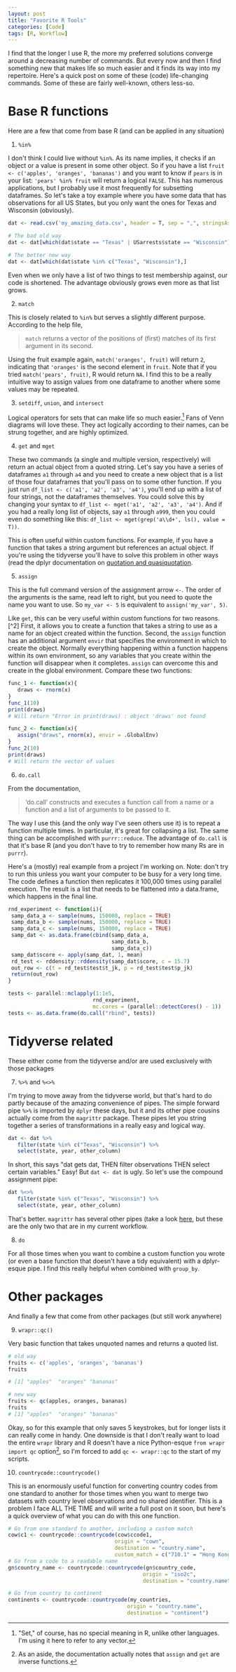 ```yaml
---
layout: post
title: "Favorite R Tools"
categories: [Code]
tags: [R, Workflow]
---
```

I find that the longer I use R, the more my preferred solutions converge around a decreasing number of commands. But every now and then I find something new that makes life so much easier and it finds its way into my repertoire. Here's a quick post on some of these (code) life-changing commands. Some of these are fairly well-known, others less-so. 

# Base R functions
Here are a few that come from base R (and can be applied in any situation)

1. `%in%`

 I don't think I could live without `%in%`. As its name implies, it checks if an object or a value is present in some other object. So if you have a list `fruit <- c('apples', 'oranges', 'bananas')` and you want to know if `pears` is in your list: `'pears' %in% fruit` will return a logical `FALSE`. This has numerous applications, but I probably use it most frequently for subsetting dataframes. So let's take a toy example where you have some data that has observations for all US States, but you only want the ones for Texas and Wisconsin (obviously).

 ```R
dat <- read.csv('my_amazing_data.csv', header = T, sep = ",", stringsAsFactors = F)

# The bad old way
dat <- dat[which(dat$state == "Texas" | USarrests$state == "Wisconsin"),]

# The better new way
dat <- dat[which(dat$state %in% c("Texas", "Wisconsin"),]
```

 Even when we only have a list of two things to test membership against, our code is shortened. The advantage obviously grows even more as that list grows. 

2. `match`

 This is closely related to `%in%` but serves a slightly different purpose. According to the help file, 

 > `match` returns a vector of the positions of (first) matches of its first argument in its second.

 Using the fruit example again, `match('oranges', fruit)` will return `2`, indicating that `'oranges'` is the second element in `fruit`. Note that if you tried `match('pears', fruit)`, R would return `NA`. I find this to be a really intuitive way to assign values from one dataframe to another where some values may be repeated. 

3. `setdiff`, `union`, and `intersect`

 Logical operators for sets that can make life so much easier.[^1] Fans of Venn diagrams will love these. They act logically according to their names, can be strung together, and are highly optimized. 

4. `get` and `mget`

 These two commands (a single and multiple version, respectively) will return an actual object from a quoted string. Let's say you have a series of dataframes `a1` through `a4` and you need to create a new object that is a list of those four dataframes that you'll pass on to some other function. If you just run `df_list <- c('a1', 'a2', 'a3', 'a4')`, you'll end up with a list of four strings, not the dataframes themselves. You could solve this by changing your syntax to `df_list <- mget('a1', 'a2', 'a3', 'a4')`. And if you had a really long list of objects, say `a1` through `a999`, then you could even do something like this: `df_list <- mget(grep('a\\d+', ls(), value = T))`. 

 This is often useful within custom functions. For example, if you have a function that takes a string argument but references an actual object. If you're using the tidyverse you'll have to solve this problem in other ways (read the dplyr documentation on [quotation and quasiquotation](https://dplyr.tidyverse.org/articles/programming.html#quoting).

5. `assign`

 This is the full command version of the assignment arrow `<-`. The order of the arguments is the same, read left to right, but you need to quote the name you want to use. So `my_var <- 5` is equivalent to `assign('my_var', 5)`. 

 Like `get`, this can be very useful within custom functions for two reasons.[^2] First, it allows you to create a function that takes a string to use as a name for an object created within the function. Second, the `assign` function has an additional argument `envir` that specifies the environment in which to create the object. Normally everything happening within a function happens within its own environment, so any variables that you create within the function will disappear when it completes. `assign` can overcome this and create in the global environment. Compare these two functions:

 ```r
func_1 <- function(x){
    draws <- rnorm(x)
}
func_1(10)
print(draws)
# Will return "Error in print(draws) : object 'draws' not found

func_2 <- function(x){
    assign("draws", rnorm(x), envir = .GlobalEnv)
}
func_2(10)
print(draws)
# Will return the vector of values
```


6. `do.call`

 From the documentation,

 > ‘do.call’ constructs and executes a function call from a name or a function and a list of arguments to be passed to it.

 The way I use this (and the only way I've seen others use it) is to repeat a function multiple times. In particular, it's great for collapsing a list. The same thing can be accomplished with `purrr::reduce`. The advantage of `do.call` is that it's base R (and you don't have to try to remember how many Rs are in `purrr`). 

 Here's a (mostly) real example from a project I'm working on. Note: don't try to run this unless you want your computer to be busy for a very long time. The code defines a function then replicates it 100,000 times using parallel execution. The result is a list that needs to be flattened into a data.frame, which happens in the final line.

 ```r
rnd_experiment <- function(i){
  samp_data_a <- sample(nums, 150000, replace = TRUE)
  samp_data_b <- sample(nums, 150000, replace = TRUE)
  samp_data_c <- sample(nums, 150000, replace = TRUE)
  samp_dat <- as.data.frame(cbind(samp_data_a,
                                  samp_data_b,
                                  samp_data_c))
  samp_dat$score <- apply(samp_dat, 1, mean)
  rd_test <- rddensity::rddensity(samp_dat$score, c = 15.7)
  out_row <- c(t = rd_test$test$t_jk, p = rd_test$test$p_jk)
  return(out_row)
}

tests <- parallel::mclapply(1:1e5,
                            rnd_experiment,
                            mc.cores = (parallel::detectCores() - 1))
tests <- as.data.frame(do.call("rbind", tests))
```

# Tidyverse related
These either come from the tidyverse and/or are used exclusively with those packages

7. `%>%` and `%<>%`

 I'm trying to move away from the tidyverse world, but that's hard to do partly because of the amazing convenience of pipes. The simple forward pipe `%>%` is imported by `dplyr` these days, but it and its other pipe cousins actually come from the `magrittr` package. These pipes let you string together a series of transformations in a really easy and logical way.

 ```R
dat <- dat %>%
    filter(state %in% c("Texas", "Wisconsin") %>%
    select(state, year, other_column)
```

 In short, this says "dat gets dat, THEN filter observations THEN select certain variables." Easy! But `dat <- dat` is ugly. So let's use the compound assignment pipe:

 ```R
dat %<>%
    filter(state %in% c("Texas", "Wisconsin") %>%
    select(state, year, other_column)
```

 That's better. `magrittr` has several other pipes (take a look [here](https://cran.r-project.org/web/packages/magrittr/vignettes/magrittr.html), but these are the only two that are in my current workflow. 

8. `do`

 For all those times when you want to combine a custom function you wrote (or even a base function that doesn't have a tidy equivalent) with a dplyr-esque pipe. I find this really helpful when combined with `group_by`.

# Other packages
And finally a few that come from other packages (but still work anywhere)

9. `wrapr::qc()`

 Very basic function that takes unquoted names and returns a quoted list. 

 ```R
# old way
fruits <- c('apples', 'oranges', 'bananas')
fruits

# [1] "apples"  "oranges" "bananas"

# new way
fruits <- qc(apples, oranges, bananas)
fruits
# [1] "apples"  "oranges" "bananas"
```

 Okay, so for this example that only saves 5 keystrokes, but for longer lists it can really come in handy. One downside is that I don't really want to load the entire `wrapr` library and R doesn't have a nice Python-esque `from wrapr import qc` option[^3], so I'm forced to add `qc <- wrapr::qc` to the start of my scripts.

10. `countrycode::countrycode()`

 This is an enormously useful function for converting country codes from one standard to another for those times when you want to merge two datasets with country level observations and no shared identifier. This is a problem I face ALL THE TIME and will write a full post on it soon, but here's a quick overview of what you can do with this one function.

 ```R
# Go from one standard to another, including a custom match
cow$c1 <- countrycode::countrycode(cow$ccode1,
                                   origin = "cown",
                                   destination = "country.name",
                                   custom_match = c("710.1" = "Hong Kong"))
# Go from a code to a readable name
gn$country_name <- countrycode::countrycode(gn$country_code,
                                            origin = "iso2c",
                                            destination = "country.name")

# Go from country to continent
continents <- countrycode::countrycode(my_countries,
                                       origin = "country.name",
                                       destination = "continent")
```

[^1]: "Set," of course, has no special meaning in R, unlike other languages. I'm using it here to refer to any vector.
[^3]: As an aside, the documentation actually notes that `assign` and `get` are inverse functions.
[^3]: At least it doesn't as far as I'm aware. Please disabuse me of this idea if such a solution exists.

